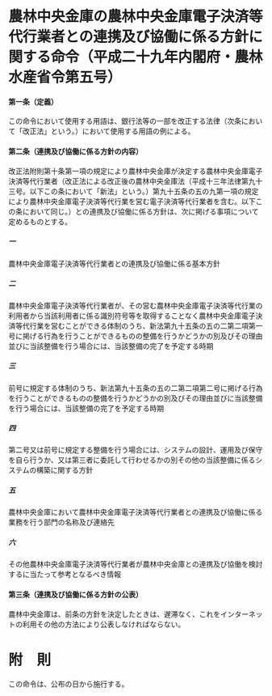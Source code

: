 # 農林中央金庫の農林中央金庫電子決済等代行業者との連携及び協働に係る方針に関する命令（平成二十九年内閣府・農林水産省令第五号）
#### 第一条（定義）
この命令において使用する用語は、銀行法等の一部を改正する法律（次条において「改正法」という。）において使用する用語の例による。
#### 第二条（連携及び協働に係る方針の内容）
改正法附則第十条第一項の規定により農林中央金庫が決定する農林中央金庫電子決済等代行業者（改正法による改正後の農林中央金庫法（平成十三年法律第九十三号。以下この条において「新法」という。）第九十五条の五の九第一項の規定により農林中央金庫電子決済等代行業を営む電子決済等代行業者を含む。以下この条において同じ。）との連携及び協働に係る方針は、次に掲げる事項について定めるものとする。
##### 一
農林中央金庫電子決済等代行業者との連携及び協働に係る基本方針
##### 二
農林中央金庫電子決済等代行業者が、その営む農林中央金庫電子決済等代行業の利用者から当該利用者に係る識別符号等を取得することなく農林中央金庫電子決済等代行業を営むことができる体制のうち、新法第九十五条の五の二第二項第一号に掲げる行為を行うことができるものの整備を行うかどうかの別及びその理由並びに当該整備を行う場合には、当該整備の完了を予定する時期
##### 三
前号に規定する体制のうち、新法第九十五条の五の二第二項第二号に掲げる行為を行うことができるものの整備を行うかどうかの別及びその理由並びに当該整備を行う場合には、当該整備の完了を予定する時期
##### 四
第二号又は前号に規定する整備を行う場合には、システムの設計、運用及び保守を自ら行うか、又は第三者に委託して行わせるかの別その他の当該整備に係るシステムの構築に関する方針
##### 五
農林中央金庫において農林中央金庫電子決済等代行業者との連携及び協働に係る業務を行う部門の名称及び連絡先
##### 六
その他農林中央金庫電子決済等代行業者が農林中央金庫との連携及び協働を検討するに当たって参考となるべき情報
#### 第三条（連携及び協働に係る方針の公表）
農林中央金庫は、前条の方針を決定したときは、遅滞なく、これをインターネットの利用その他の方法により公表しなければならない。
# 附　則
この命令は、公布の日から施行する。
